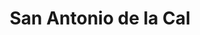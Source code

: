 ---
title: San Antonio de la Cal
url: /san-antonio-de-la-cal/
latitude: 17.029
longitude: -96.702
---